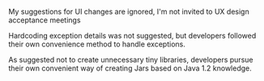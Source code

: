 My suggestions for UI changes are ignored, I'm not invited to UX design acceptance meetings

Hardcoding exception details was not suggested, but developers followed their own convenience method to handle exceptions.

As suggested not to create unnecessary tiny libraries, developers pursue their own convenient way of creating Jars based on Java 1.2 knowledge.